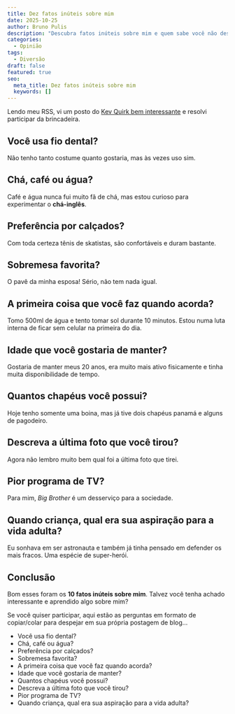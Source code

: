 ```yaml
---
title: Dez fatos inúteis sobre mim
date: 2025-10-25
author: Bruno Pulis
description: "Descubra fatos inúteis sobre mim e quem sabe você não descubra algo curioso. "
categories:
  - Opinião
tags:
  - Diversão
draft: false
featured: true
seo:
  meta_title: Dez fatos inúteis sobre mim
  keywords: []
---
```

Lendo meu RSS, vi um posto do [Kev Quirk bem interessante](https://kevquirk.com/blog/ten-pointless-facts-about-me/) e resolvi participar da brincadeira. 

## Você usa fio dental?

Não tenho tanto costume quanto gostaria, mas às vezes uso sim.

## Chá, café ou água?

Café e água nunca fui muito fã de chá, mas estou curioso para experimentar o **chá-inglês**.

## Preferência por calçados?

Com toda certeza tênis de skatistas, são confortáveis e duram bastante. 

## Sobremesa favorita?

O pavê da minha esposa! Sério, não tem nada igual. 

## A primeira coisa que você faz quando acorda?

Tomo 500ml de água e tento tomar sol durante 10 minutos. Estou numa luta interna de ficar sem celular na primeira do dia. 

## Idade que você gostaria de manter?

Gostaria de manter meus 20 anos, era muito mais ativo fisicamente e tinha muita disponibilidade de tempo. 

## Quantos chapéus você possui?

Hoje tenho somente uma boina, mas já tive dois chapéus panamá e alguns de pagodeiro.

## Descreva a última foto que você tirou?

Agora não lembro muito bem qual foi a última foto que tirei. 

## Pior programa de TV?

Para mim, *Big Brother* é um desserviço para a sociedade.

## Quando criança, qual era sua aspiração para a vida adulta?

Eu sonhava em ser astronauta e também já tinha pensado em defender os mais fracos. Uma espécie de super-herói. 

## Conclusão

Bom esses foram os **10 fatos inúteis sobre mim**. Talvez você tenha achado interessante e aprendido algo sobre mim?

Se você quiser participar, aqui estão as perguntas em formato de copiar/colar para despejar em sua própria postagem de blog…

* Você usa fio dental?
* Chá, café ou água?
* Preferência por calçados?
* Sobremesa favorita?
* A primeira coisa que você faz quando acorda?
* Idade que você gostaria de manter?
* Quantos chapéus você possui?
* Descreva a última foto que você tirou?
* Pior programa de TV?
* Quando criança, qual era sua aspiração para a vida adulta?
